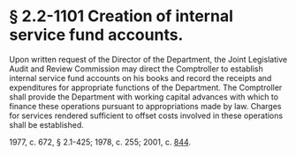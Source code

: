 # § 2.2-1101 Creation of internal service fund accounts.

<p>Upon written request of the Director of the Department, the Joint Legislative Audit and Review Commission may direct the Comptroller to establish internal service fund accounts on his books and record the receipts and expenditures for appropriate functions of the Department. The Comptroller shall provide the Department with working capital advances with which to finance these operations pursuant to appropriations made by law. Charges for services rendered sufficient to offset costs involved in these operations shall be established.</p><p>1977, c. 672, § 2.1-425; 1978, c. 255; 2001, c. <a href='http://lis.virginia.gov/cgi-bin/legp604.exe?011+ful+CHAP0844'>844</a>.</p>